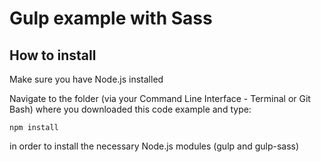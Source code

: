 # Gulp example with Sass

## How to install

Make sure you have Node.js installed

Navigate to the folder (via your Command Line Interface - Terminal or Git Bash) where you downloaded this code example and type:

<p><code>npm install</code></p> in order to install the necessary Node.js modules (gulp and gulp-sass)
